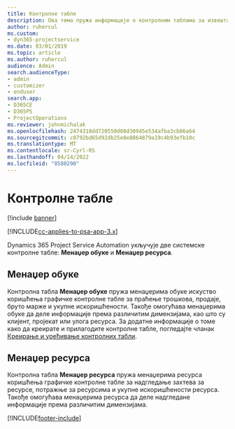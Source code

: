 ```yaml
---
title: Контролне табле
description: Ова тема пружа информације о контролним таблама за извештавање које су укључене у Dynamics 365 Project Service Automation.
author: ruhercul
ms.custom:
- dyn365-projectservice
ms.date: 03/01/2019
ms.topic: article
ms.author: ruhercul
audience: Admin
search.audienceType:
- admin
- customizer
- enduser
search.app:
- D365CE
- D365PS
- ProjectOperations
ms.reviewer: johnmichalak
ms.openlocfilehash: 2474318dd720550d08d30945e534afba3cb86a64
ms.sourcegitcommit: c0792bd65d92db25e0e8864879a19c4b93efb10c
ms.translationtype: MT
ms.contentlocale: sr-Cyrl-RS
ms.lasthandoff: 04/14/2022
ms.locfileid: "8580290"
---
```

# <a name="dashboards"></a>Контролне табле

[!include [banner](../includes/psa-now-project-operations.md)]

[!INCLUDE[cc-applies-to-psa-app-3.x](../includes/cc-applies-to-psa-app-3x.md)]

Dynamics 365 Project Service Automation укључује две системске контролне табле: **Менаџер обуке** и **Менаџер ресурса**.

## <a name="practice-manager"></a>Менаџер обуке 

Контролна табла **Менаџер обуке** пружа менаџерима обуке искуство коришћења графичке контролне табле за праћење трошкова, продаје, бруто марже и укупне искоришћености. Такође омогућава менаџерима обуке да деле информације према различитим димензијама, као што су клијент, пројекат или улога ресурса. За додатне информације о томе како да креирате и прилагодите контролне табле, погледајте чланак [Креирање и уређивање контролних табли](/dynamics365/customerengagement/on-premises/customize/create-edit-dashboards).

## <a name="resource-manager"></a>Менаџер ресурса 

Контролна табла **Менаџер ресурса** пружа менаџерима ресурса коришћења графичке контролне табле за надгледање захтева за ресурсе, потражње за ресурсима и укупне искоришћености ресурса. Такође омогућава менаџерима ресурса да деле надгледане информације према различитим димензијама.


[!INCLUDE[footer-include](../includes/footer-banner.md)]
